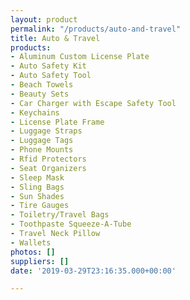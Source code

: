 ```yaml
---
layout: product
permalink: "/products/auto-and-travel"
title: Auto & Travel
products:
- Aluminum Custom License Plate
- Auto Safety Kit
- Auto Safety Tool
- Beach Towels
- Beauty Sets
- Car Charger with Escape Safety Tool
- Keychains
- License Plate Frame
- Luggage Straps
- Luggage Tags
- Phone Mounts
- Rfid Protectors
- Seat Organizers
- Sleep Mask
- Sling Bags
- Sun Shades
- Tire Gauges
- Toiletry/Travel Bags
- Toothpaste Squeeze-A-Tube
- Travel Neck Pillow
- Wallets
photos: []
suppliers: []
date: '2019-03-29T23:16:35.000+00:00'

---
```

